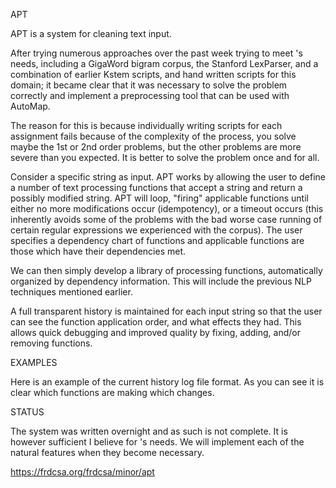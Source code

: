 APT


APT is a system for cleaning text input.

After trying  numerous approaches  over the past  week trying  to meet
<REDACTED>'s needs,  including a GigaWord bigram  corpus, the Stanford
LexParser,  and  a combination  of  earlier  Kstem scripts,  and  hand
written scripts for this domain; it became clear that it was necessary
to solve the problem correctly and implement a preprocessing tool that
can be used with AutoMap.

The reason for  this is because individually writing  scripts for each
assignment fails because  of the complexity of the  process, you solve
maybe the 1st  or 2nd order problems, but the  other problems are more
severe than you expected.  It is  better to solve the problem once and
for all.

Consider a specific  string as input.  APT works by  allowing the user
to define a  number of text processing functions that  accept a string
and  return  a possibly  modified  string.   APT will  loop,  "firing"
applicable  functions   until  either  no  more   modifications  occur
(idempotency), or a timeout occurs (this inherently avoids some of the
problems  with  the   bad  worse  case  running   of  certain  regular
expressions  we experienced  with  the <REDACTED>  corpus).  The  user
specifies a dependency chart of functions and applicable functions are
those which have their dependencies met.

We  can  then  simply  develop  a  library  of  processing  functions,
automatically organized by  dependency information.  This will include
the previous NLP techniques mentioned earlier.

A full transparent history is maintained for each input string so that
the user can see the function application order, and what effects they
had.   This allows  quick debugging  and improved  quality  by fixing,
adding, and/or removing functions.


EXAMPLES


Here is an example of the current history log file format.  As you can
see it is clear which functions are making which changes.  


<item>
	<record value="Internetbased" methods="c">
</item>
<item>
	<record value="DF xxx Susan Scott 08/09/2000" methods="c">
	<record value="DF xxx Susan Scott " methods="2,13">
	<record value="DF xxx Susan Scott" methods="m">
</item>
<item>
	<record value="Martin Cuilla 10/19/2000" methods="c">
	<record value="Martin Cuilla " methods="2,13">
	<record value="Martin Cuilla" methods="m">
</item>
<item>
	<record value="Roy Williams xxx B J Johnso=n=20and xxx Inside Texas Football" methods="c">
	<record value="Roy Williams xxx B J Johnso n and xxx Inside Texas Football" methods="1">
</item>
<item>
	<record value="PMTo Philippe xxx Bibi/HOU/ECT@ECTcc Jeffrey xxx Shankman/HOU/ECT@ECT Subject Message xxx Jeff Shankman I" methods="c">
	<record value="PMTo Philippe xxx  " methods="0,4">
	<record value="PMTo Philippe xxx" methods="m">
</item>
<item>
	<record value="Mike (Smith) Since" methods="c">
	<record value="Mike  Smith Since" methods="6,14,5">
	<record value="Mike Smith Since" methods="m">
</item>


STATUS

The system was  written overnight and as such is  not complete.  It is
however  sufficient  I  believe   for  <REDACTED>'s  needs.   We  will
implement each of the natural features when they become necessary.


https://frdcsa.org/frdcsa/minor/apt
